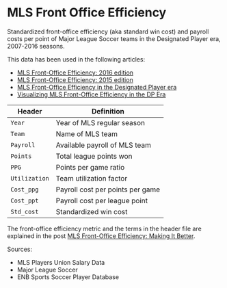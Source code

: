 MLS Front Office Efficiency
===========================

Standardized front-office efficiency (aka standard win cost) and payroll costs per point of Major League Soccer teams in the Designated Player era, 2007-2016 seasons.

This data has been used in the following articles:

* [MLS Front-Office Efficiency: 2016 edition](http://www.soccermetrics.net/football-business-analytics/front-office-efficiency-football-business-analytics/mls-front-office-efficiency-2016-edition)
* [MLS Front-Office Efficiency: 2015 edition](http://www.soccermetrics.net/football-business-analytics/front-office-efficiency-football-business-analytics/mls-front-office-efficiency-2015-edition)
* [MLS Front-Office Efficiency in the Designated Player era](http://www.soccermetrics.net/football-business-analytics/front-office-efficiency-football-business-analytics/mls-front-office-efficiency-in-the-designated-player-era)
* [Visualizing MLS Front-Office Efficiency in the DP Era](http://www.soccermetrics.net/football-business-analytics/front-office-efficiency-football-business-analytics/d3-and-foe-data)

Header | Definition
-------|-----------
`Year` | Year of MLS regular season
`Team` | Name of MLS team
`Payroll` | Available payroll of MLS team
`Points` | Total league points won
`PPG` | Points per game ratio
`Utilization` | Team utilization factor
`Cost_ppg` | Payroll cost per points per game
`Cost_ppt` | Payroll cost per league point
`Std_cost` | Standardized win cost

The front-office efficiency metric and the terms in the header file are explained in the post [MLS Front-Office Efficiency: Making It Better](http://www.soccermetrics.net/football-business-analytics/front-office-efficiency-football-business-analytics/mls-front-office-efficiency-formulation-version-4).

Sources:

* MLS Players Union Salary Data
* Major League Soccer
* ENB Sports Soccer Player Database

